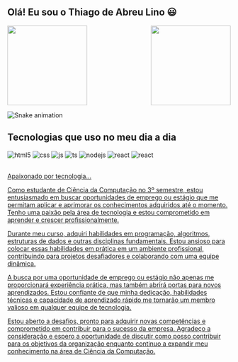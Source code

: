 ## Olá! Eu sou o Thiago de Abreu Lino :smiley:

<div>
  
  <img  height="180em" src="https://github-readme-stats.vercel.app/api?username=talino&show_icons=true&theme=great-gatsby&include_all_commits=true&count_private=true"/>
  <img align="right" height="180em" src="https://github-readme-stats.vercel.app/api/top-langs/?username=talino&layout=compact&langs_count=16&theme=great-gatsby"/>
</div>

![Snake animation](https://github.com/LuigiGF/LuigiGF/blob/output/github-contribution-grid-snake.svg)

## Tecnologias que uso no meu dia a dia <br>

<div style="display: inline_block">
  <img align="center" alt="html5" src="https://img.shields.io/badge/HTML5-E34F26?style=for-the-badge&logo=html5&logoColor=white" />
  <img align="center" alt="css" src="https://img.shields.io/badge/CSS3-1572B6?style=for-the-badge&logo=css3&logoColor=white" />
  <img align="center" alt="js" src="https://img.shields.io/badge/JavaScript-F7DF1E?style=for-the-badge&logo=javascript&logoColor=black" />
  <img align="center" alt="ts" src="https://img.shields.io/badge/TypeScript-007ACC?style=for-the-badge&logo=typescript&logoColor=white" />
  <img align="center" alt="nodejs" src="https://img.shields.io/badge/Node.js-43853D?style=for-the-badge&logo=node.js&logoColor=white" />
  <img align="center" alt="react" src="https://img.shields.io/badge/Python-14354C?style=for-the-badge&logo=python&logoColor=white" />
  <img align="center" alt="react" src="https://img.shields.io/badge/LinkedIn-0077B5?style=for-the-badge&logo=linkedin&logoColor=white" /><a href="www.linkedin.com/in/thiago-abreu-lino-58762325a/" target="_blank">
  
</div><br/>

Apaixonado por tecnologia...

   Como estudante de Ciência da Computação no 3º semestre, estou entusiasmado em buscar oportunidades de emprego ou estágio que me permitam aplicar e aprimorar os conhecimentos adquiridos até o momento. Tenho uma paixão pela área de tecnologia e estou comprometido em aprender e crescer profissionalmente.

   Durante meu curso, adquiri habilidades em programação, algoritmos, estruturas de dados e outras disciplinas fundamentais. Estou ansioso para colocar essas habilidades em prática em um ambiente profissional, contribuindo para projetos desafiadores e colaborando com uma equipe dinâmica.

   A busca por uma oportunidade de emprego ou estágio não apenas me proporcionará experiência prática, mas também abrirá portas para novos aprendizados. Estou confiante de que minha dedicação, habilidades técnicas e capacidade de aprendizado rápido me tornarão um membro valioso em qualquer equipe de tecnologia.

   Estou aberto a desafios, pronto para adquirir novas competências e comprometido em contribuir para o sucesso da empresa. Agradeço a consideração e espero a oportunidade de discutir como posso contribuir para os objetivos da organização enquanto continuo a expandir meu conhecimento na área de Ciência da Computação.

<br>

 <img align="center" alt="" src="https://devtechlibelula.com/wp-content/uploads/2023/06/meninoprogramando.jpg"/>

